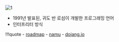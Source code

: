 ![1](https://noticon-static.tammolo.com/dgggcrkxq/image/upload/v1566791609/noticon/nen1y11gazeqhejw7nm1.png)

- 1991년 발표된, 귀도 반 로섬이 개발한 프로그래밍 언어
- 인터프리터 방식

!!!quote
    - [roadmap](https://roadmap.sh/python)
    - [namu](https://namu.wiki/w/Python)
    - [dojang.io](https://dojang.io/course/view.php?id=7)